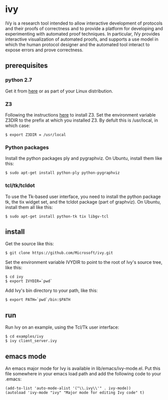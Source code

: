 # ivy

IVy is a research tool intended to allow interactive development of
protocols and their proofs of correctness and to provide a platform
for developing and experimenting with automated proof techniques. In
particular, IVy provides interactive visualization of automated
proofs, and supports a use model in which the human protocol designer
and the automated tool interact to expose errors and prove
correctness.

## prerequisites

### python 2.7

Get it from [here](https://www.python.org/downloads) or as part of
your Linux distribution.

### Z3

Following the instructions [here](https://github.com/Z3Prover/z3) to
install Z3. Set the environment variable Z3DIR to the prefix at which
you installed Z3. By defult this is /usr/local, in which case:

    $ export Z3DIR = /usr/local

### Python packages

Install the python packages ply and pygraphviz. On Ubuntu, install them
like this:

    $ sudo apt-get install python-ply python-pygraphviz

### tcl/tk/tcldot

To use the Tk-based user interface, you need to install the python
package tk, the tix widget set, and the tcldot package (part of
graphviz). On Ubuntu, install them all like this:

    $ sudo apt-get install python-tk tix libgv-tcl

## install

Get the source like this:

    $ git clone https://github.com/Microsoft/ivy.git

Set the environment variable IVYDIR to point to the root of Ivy's
source tree, like this:

    $ cd ivy
    $ export IVYDIR=`pwd`

Add Ivy's bin directory to your path, like this:

    $ export PATH=`pwd`/bin:$PATH

## run

Run Ivy on an example, using the Tcl/Tk user interface:

    $ cd examples/ivy
    $ ivy client_server.ivy

## emacs mode

An emacs major mode for Ivy is available in lib/emacs/ivy-mode.el. Put this file
somewhere in your emacs load path and add the following code to your
.emacs:

    (add-to-list 'auto-mode-alist '("\\.ivy\\'" . ivy-mode))
    (autoload 'ivy-mode "ivy" "Major mode for editing Ivy code" t)




